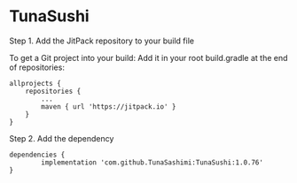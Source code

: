 # TunaSushi

Step 1. Add the JitPack repository to your build file

To get a Git project into your build:
Add it in your root build.gradle at the end of repositories:

	allprojects {
		repositories {
			...
			maven { url 'https://jitpack.io' }
		}
	}
  
  Step 2. Add the dependency
  
  	dependencies {
	        implementation 'com.github.TunaSashimi:TunaSushi:1.0.76'
	}
